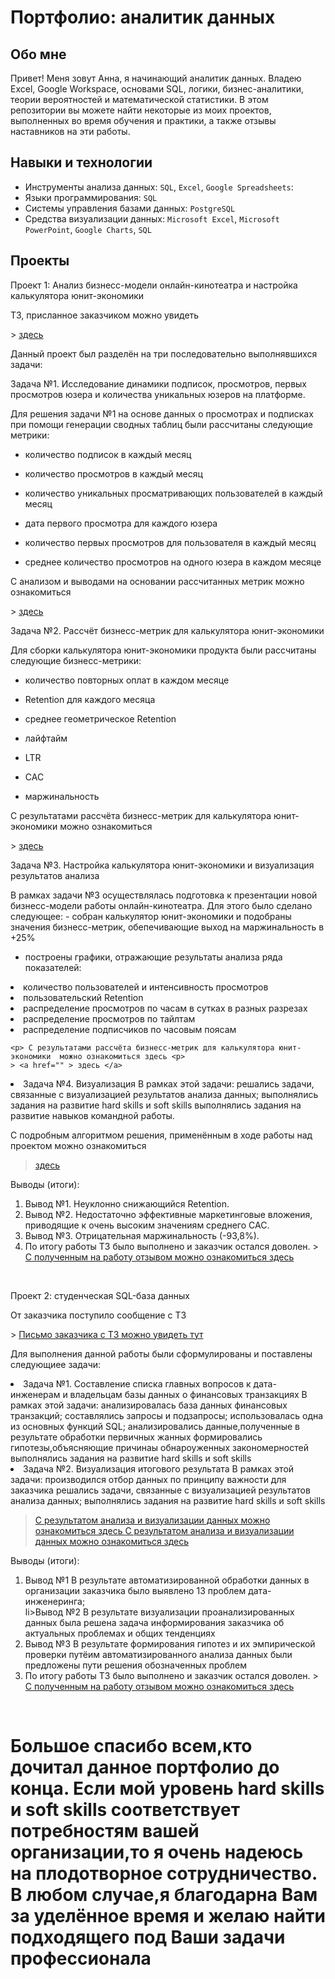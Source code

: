 
# Портфолио: аналитик данных

## Обо мне 

Привет! Меня зовут Анна, я начинающий аналитик данных. Владею Excel, Google Workspace, основами SQL, логики, бизнес-аналитики, теории вероятностей и математической статистики.
В этом репозитории вы можете найти некоторые из моих проектов, выполненных во время обучения и практики, а также отзывы наставников на эти работы.
<br>

## Навыки и технологии
- Инструменты анализа данных: ``SQL``, ``Excel``, ``Google Spreadsheets``: 
- Языки программирования: ``SQL`` 
- Системы управления базами данных: ``PostgreSQL``
- Средства визуализации данных: ``Microsoft Excel``, ``Microsoft PowerPoint``, ``Google Charts``, ``SQL``




## Проекты
<p> Проект 1: Анализ бизнесс-модели онлайн-кинотеатра и настройка калькулятора юнит-экономики </p>

<p> ТЗ, присланное заказчиком можно увидеть  <p>
	> <a href="Проект №1  ТЗ.jpg" > здесь </a>
<p> Данный проект был разделён на три последовательно выполнявшихся задачи: <p>

<p> Задача №1. Исследование динамики подписок, просмотров, первых просмотров юзера и количества уникальных юзеров на платформе.<p>
<p>Для решения задачи №1 на основе данных о просмотрах и подписках при помощи генерации сводных таблиц были рассчитаны следующие метрики:  <p>

- количество подписок в каждый месяц  
	
- количество просмотров в каждый месяц 
  
- количество уникальных просматривающих пользователей в каждый месяц 
  
- дата первого просмотра для каждого юзера 
  
- количество первых просмотров для пользователя в каждый месяц 
  
- среднее количество просмотров на одного юзера в каждом месяце 

<p> С анализом и выводами на основании рассчитанных метрик можно ознакомиться <p>
	> <a href="Проект № 1 Задача №1 Анализ  подписок и просмотров.jpg" > здесь </a>





  <p> Задача №2. Рассчёт бизнесс-метрик для калькулятора юнит-экономики <p>
Для сборки калькулятора юнит-экономики продукта были рассчитаны следующие бизнесс-метрики:
	  
- количество повторных оплат в каждом месяце 
	
- Retention для каждого месяца 	 
	  
- среднее геометрическое Retention
  
- лайфтайм
  
- LTR
     
- CAC

- маржинальность 
	 
<p> С результатами рассчёта бизнесс-метрик для калькулятора юнит-экономики  можно ознакомиться  <p>
	> <a href="Проект № 1 Задача № 2 Рассчёт метрик юнит-экономики.jpg" > здесь </a>





 <p> Задача №3. Настройка калькулятора юнит-экономики и визуализация результатов анализа <p>
В рамках задачи №3 осуществлялась подготовка к презентации новой бизнесс-модели работы онлайн-кинотеатра. Для этого было сделано следующее: 
  - собран калькулятор юнит-экономики и подобраны значения бизнесс-метрик, обепечивающие выход на маржинальность в +25% 
	 
  - построены графики, отражающие результаты анализа ряда показателей:
    <ol>
<li> количество пользователей и интенсивность просмотров </li>  
<li> пользовательский Retention </li>
<li> распределение просмотров по часам в сутках в разных разрезах </li> 
<li> распределение просмотров по тайлтам </li>
<li> распределение подписчиков по часовым поясам </li>

    <p> С результатами рассчёта бизнесс-метрик для калькулятора юнит-экономики  можно ознакомиться здесь <p>
	> <a href="" > здесь </a>
<li>Задача №4. Визуализация
В рамках этой задачи:
	решались задачи, связанные с визуализацией результатов анализа данных;
	 выполнялись задания на развитие hard skills и soft skills
	 выполнялись задания на развитие навыков командной работы.

</ol>


<p> С подробным алгоритмом решения, применённым в ходе работы над проектом можно ознакомиться <p>

> <a href="08 05_51_2464588ddcf41670.93509142Курсовойпроектexcel_ГнилицкаяАнна.pdf">здесь   </a>
  

<p>Выводы (итоги):<p>
<ol>
  <li>Вывод №1. Неуклонно снижающийся Retention. </li>
  <li>Вывод №2. Недостаточно эффективные маркетинговые вложения, приводящие к очень высоким значениям среднего САС.</li>
  <li>Вывод №3. Отрицательная маржинальность (-93,8%).
	  <li> По итогу работы ТЗ было выполнено и заказчик остался доволен.
		  > <a href="Untitled.png">С полученным на работу отзывом можно ознакомиться здесь   </a>
  
</li>

</ol>
<br> 

<p> Проект 2: студенческая SQL-база данных </p>
<p> От заказчика поступило сообщение с ТЗ<p>
> <a href=" Untitled 3.png"> Письмо заказчика с  ТЗ можно увидеть тут </a>

<p> Для выполнения данной работы были сформулированы и поставлены следующиее задачи: <p>
 <li>Задача №1. Составление списка главных вопросов к дата-инженерам и владельцам базы данных о финансовых транзакциях 	
В рамках этой задачи:
	анализировалась база данных финансовых транзакций;
	 составлялись запросы и подзапросы; 
использовалась одна из основных функций SQL;
анализировались данные,полученные в результате обработки первичных жанных
формировались гипотезы,объясняющие причинаы обнароуженных закономерностей 
	 	 выполнялись задания на развитие hard skills и soft skills
 <li>Задача №2. Визуализация итогового результата
В рамках этой задачи:
	производился отбор данных по принципу важности для заказчика	
	 решались задачи, связанные с визуализацией результатов анализа данных;
	 выполнялись задания на развитие hard skills и soft skills

  > <a href="">С результатом анализа и визуализации данных можно ознакомиться здесь   </a>
  > <a href="">С результатом анализа и визуализации данных можно ознакомиться здесь   </a>
  <p>Выводы (итоги):<p>
<ol>
  <li>Вывод №1 В результате автоматизированной обработки данных в организации заказчика было выявлено 13 проблем дата-инженеринга; </li>
li>Вывод №2 В результате визуализации проанализированных данных была решена задача информирования заказчика об актуальных проблемах и общих тенденциях </li>
  <li>Вывод №3 В результате формирования гипотез и их эмпирической проверки путёим автоматизированного анализа данных были предложены пути решения обозначенных проблем </li>
  <li> По итогу работы ТЗ было выполнено и заказчик остался доволен.
		  > <a href="Untitled 2.png">С полученным на работу отзывом можно ознакомиться здесь   </a

  
</li>

</ol>
<br> 



# Большое спасибо  всем,кто дочитал данное портфолио до конца. Если мой уровень hard skills и soft skills соответствует потребностям вашей организации,то я очень надеюсь на плодотворное сотрудничество. В любом случае,я благодарна Вам за уделённое время и желаю найти подходящего под Ваши задачи профессионала
